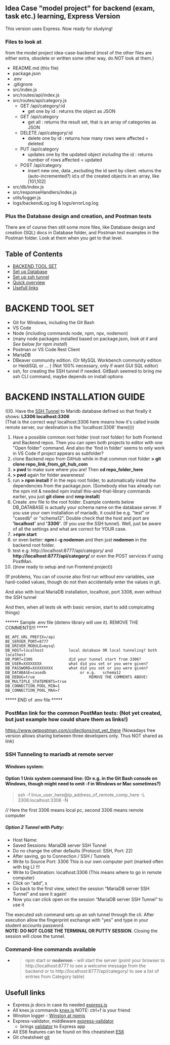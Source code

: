 ## Idea Case "model project" for backend (exam, task etc.) learning, Express Version
This version uses Express. Now ready for studying!

### Files to look at 
from the model project idea-case-backend (most of the other files are either extra, obsolete or written some other way, do NOT look at them.)

- README.md      (this file)
- package.json
- .env
- .gitignore
- src/index.js
- src/routes/api/index.js
- src/routes/api/category.js
  - GET /api/category/:id       
    - get one by id : returns the object as JSON
  - GET /api/category           
    - get all : returns the result set, that is an array of categories as JSON
  - DELETE /api/category/:id    
    - delete one by id : returns how many rows were affected = deleted
  - PUT /api/category           
    - updates one by the updated object _including_ the id : returns number of rows affected = updated
  - POST /api/category          
    - insert new one, data _excluding the id sent by client. returns the (auto-incremented?) id:s of the created objects in an array, like [101,102] 
- src/db/index.js
- src/responseHandlers/index.js
- utils/logger.js
- logs/backendLog.log  &  logs/errorLog.log

### Plus the Database design and creation, and Postman tests

There are of course then still some more files, like Database design and creation (SQL) docs in Database folder, and Postman test examples in the Postman folder.
Look at them when you get to that level.

## Table of Contents

- [BACKEND TOOL SET](#backend-tool-set)
- [Set up Database](#set-up-database)
- [Set up ssh tunnel](#set-up-ssh-tunnel)
- [Quick overview](#quick-overview)
- [Usefull links](#usefull-links)

# BACKEND TOOL SET
 - Git for Windows, including the Git Bash
 - VS Code
 - Node (including commands node, npm, npx, nodemon)  
 - (many node packages installed based on package.json, *look at it* and *See below for npm install*)
 - Postman or VS Code Rest Client
 - MariaDB 
 - DBeaver community edition. (Or MySQL Workbench community edition or HeidiSQL or ... ) (Not 100% necessary, only if want GUI SQL editor)
 - ssh, for creating the SSH tunnel if needed. GitBash seemed to bring me ssh CLI command, maybe depends on install options

# BACKEND INSTALLATION GUIDE

(((0.  Have the [SSH Tunnel](#SSH-Tunneling-to-mariadb-at-remote-server) to Maridb database defined so that finally it shows:  **L3306 localhost:3306**     
(That is the correct way! localhost:3306 here means how it's called inside remote server, our destination is the 'localhost:3306' there))))
  1. Have a possible common root folder (root root folder) for both Frontend and Backend repos. Then you can open both projects to editor with one "Open folder" command. And also the 'find in folder' seems to only work in VS Code if project appears as subfolder? 
  1. clone Backend repo from GitHub while in that common root folder
  **> git clone repo_link_from_git_hub_com**
  1. **> pwd** to make sure where you are!  Then **cd repo_folder_here**
  1. **> pwd** again for folder awareness! 
  1. run **> npm install** if in the repo root folder, to automatically install the dependencies from the package.json. (Somebody else has already run the npm init & needed npm install this-and-that-library commands earlier, you just **git clone** and **nmp install**)
  1. Create .env file to the root folder. Example contents below
    DB_DATABASE is actually your schema name on the database server. If you use your own installation of mariadb, it could be e.g. "test" or "casedb" or "schema12". Double check that the host and port are **'localhost'** and **'3306'**. (If you use the SSH tunnel).
    Well, just be aware of all the settings and what are correct for YOUR case.
  1. **>npm start**
  1. or even better: **npm i -g nodemon**   and then just **nodemon** in the backend root folder. 
  1. test e.g. http://localhost:8777/api/category/ and **http://localhost:8777/api/category/** 
     or even the POST services if using PostMan.
  1. ((now ready to setup and run Frontend project))

  (If problems, You can of course also first run without env variables, use hard-coded values, though do not then accidentally enter the values in git.

  And also with local MariaDB installation, localhost, port 3306, even without the SSH tunnel
  
  And then, when all tests ok with basic version, start to add compicating things)

****** Sample .env file (dotenv library will use it). REMOVE THE COMMENTS!!! *****
```
BE_API_URL_PREFIX=/api
BE_SERVER_PORT=8777
DB_DRIVER_MODULE=mysql
DB_HOST=localhost           local database OR local tunneling? both localhost
DB_PORT=3306                did your tunnel start from 3306?
DB_USER=XXXXXXXX            what did you set or you were given?
DB_PASSWORD=XXXXXXXXX       what did you set or you were given?
DB_DATABASE=casedb               or e.g.   schema12
DB_DEBUG=true                        REMOVE THE COMMENTS ABOVE!
DB_MULTIPLE_STATEMENTS=true
DB_CONNECTION_POOL_MIN=1
DB_CONNECTION_POOL_MAX=7
```

*****  END of .env file   *****

### PostMan link for the common PostMan tests:  (Not yet created, but just example how could share them as links!)

https://www.getpostman.com/collections/not_yet_there  (Nowadays free version allows sharing between three developers only. Thus NOT shared as link)

### SSH Tunneling to mariadb at remote server
	
#### Windows system: <br>
 
#### Option 1 Unix system command line: (Or e.g. in the Git Bash console on Windows, though might need to omit -f in Windows or Mac sometimes?)<br>
  > ssh -f linux_user_here@ip_address_of_remote_comp_here -L 3306:localhost:3306 -N

  // Here the first 3306 means local pc, second 3306 means remote computer

 ##### Option 2 Tunnel with Putty: <br>
 - Host Name: <IP address here>		
 - Saved Sessions: MariaDB server SSH Tunnel <br>
 - Do no change the other defaults (Protocol: SSH, Port: 22) <br>
 - After saving, go to Connection / SSH / Tunnels <br>
 - Write to Source Port: 3306          This is our own computer port (marked often with big L) !!! <br>         
 - Write to Destination: localhost:3306 (This means where to go in remote computer) <br> 
 - Click on “add”, s
 - Go back to the first view, select the session “MariaDB server SSH Tunnel” and save it again! <br>
 - Now you can click open on the session “MariaDB server SSH Tunnel” to use it <br>

The executed ssh command sets up an ssh tunnel through the cli. After execution allow the fingerprint exchange with "yes" and type in your student accounts password.<br>
**NOTE: DO NOT CLOSE THE TERMINAL OR PUTTY SESSION**. Closing the session will close the tunnel.

### Command-line commands available
* > npm start or **nodemon** - will start the server (point your browser to http://localhost:8777 to see a welcome message from the backend or to http://localhost:8777/api/category/ to see a list of entries from Category table)

## Usefull links

* Express.js docs in case its needed [express.js](https://expressjs.com/)
* All knex.js commands [knex.js](https://knexjs.org/) NOTE: ctrl+f is your friend
* Winston logger - [Winston at npmjs](https://www.npmjs.com/package//winston)
* Express-validator, middleware [express-validator](https://express-validator.github.io/docs) 
  * brings [validator](https://www.npmjs.com/package/validator) to Express app
* All ES6 features can be found on this cheatsheet [ES6](https://gist.github.com/vasco3/22b09ef0ca5e0f8c5996)
* Git cheatsheet [git](https://www.git-tower.com/blog/git-cheat-sheet)
